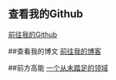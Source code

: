 ## 查看我的Github
[前往我的Github](https://github.com/CNHubin)


##查看我的博文
[前往我的博客](https://www.jianshu.com/u/b2756e6fdc05)


##前方高能
[一个从未踏足的领域](https://cnhubin.github.io/huyingzi.github.io/love/Love.html)